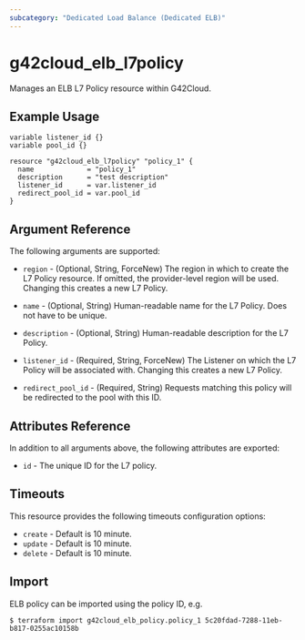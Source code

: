 ```yaml
---
subcategory: "Dedicated Load Balance (Dedicated ELB)"
---
```


# g42cloud_elb_l7policy

Manages an ELB L7 Policy resource within G42Cloud.

## Example Usage

```hcl
variable listener_id {}
variable pool_id {}

resource "g42cloud_elb_l7policy" "policy_1" {
  name             = "policy_1"
  description      = "test description"
  listener_id      = var.listener_id
  redirect_pool_id = var.pool_id
}
```

## Argument Reference

The following arguments are supported:

* `region` - (Optional, String, ForceNew) The region in which to create the L7 Policy resource. If omitted, the
  provider-level region will be used. Changing this creates a new L7 Policy.

* `name` - (Optional, String) Human-readable name for the L7 Policy. Does not have to be unique.

* `description` - (Optional, String) Human-readable description for the L7 Policy.

* `listener_id` - (Required, String, ForceNew) The Listener on which the L7 Policy will be associated with. Changing
  this creates a new L7 Policy.

* `redirect_pool_id` - (Required, String) Requests matching this policy will be redirected to the pool with this ID.

## Attributes Reference

In addition to all arguments above, the following attributes are exported:

* `id` - The unique ID for the L7 policy.

## Timeouts

This resource provides the following timeouts configuration options:

* `create` - Default is 10 minute.
* `update` - Default is 10 minute.
* `delete` - Default is 10 minute.

## Import

ELB policy can be imported using the policy ID, e.g.

```
$ terraform import g42cloud_elb_policy.policy_1 5c20fdad-7288-11eb-b817-0255ac10158b
```
